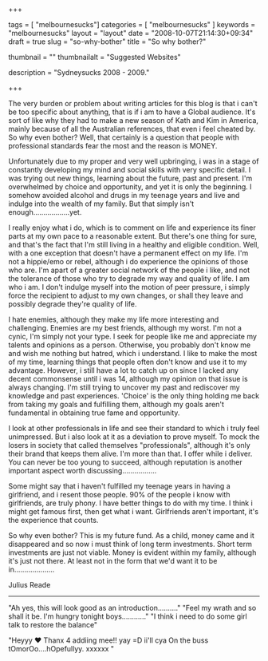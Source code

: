 
+++

tags = [ "melbournesucks"]
categories = [ "melbournesucks" ]
keywords = "melbournesucks"
layout = "layout"
date = "2008-10-07T21:14:30+09:34"
draft = true
slug = "so-why-bother"
title = "So why bother?"

thumbnail = ""
thumbnailalt = "Suggested Websites"

description = "Sydneysucks 2008 - 2009."

+++

The very burden or problem about writing articles for this blog is that i can't be too specific about anything, that is if i am to have a Global audience. It's sort of like why they had to make a new season of Kath and Kim in America, mainly because of all the Australian references, that even i feel cheated by. So why even bother? Well, that certainly is a question that people with professional standards fear the most and the reason is MONEY.

Unfortunately due to my proper and very well upbringing, i was in a stage of constantly developing my mind and social skills with very specific detail. I was trying out new things, learning about the future, past and present. I'm overwhelmed by choice and opportunity, and yet it is only the beginning. I somehow avoided alcohol and drugs in my teenage years and live and indulge into the wealth of my family. But that simply isn't enough..................yet.

I really enjoy what i do, which is to comment on life and experience its finer parts at my own pace to a reasonable extent. But there's one thing for sure, and that's the fact that I'm still living in a healthy and eligible condition. Well, with a one exception that doesn't have a permanent effect on my life. I'm not a hippie/emo or rebel, although i do experience the opinions of those who are. I'm apart of a greater social network of the people i like, and not the tolerance of those who try to degrade my way and quality of life. I am who i am. I don't indulge myself into the motion of peer pressure, i simply force the recipient to adjust to my own changes, or shall they leave and possibly degrade they're quality of life.

I hate enemies, although they make my life more interesting and challenging. Enemies are my best friends, although my worst. I'm not a cynic, I'm simply not your type. I seek for people like me and appreciate my talents and opinions as a person. Otherwise, you probably don't know me and wish me nothing but hatred, which i understand. I like to make the most of my time, learning things that people often don't know and use it to my advantage. However, i still have a lot to catch up on since I lacked any decent commonsense until i was 14, although my opinion on that issue is always changing. I'm still trying to uncover my past and rediscover my knowledge and past experiences. 'Choice' is the only thing holding me back from taking my goals and fulfilling them, although my goals aren't fundamental in obtaining true fame and opportunity.

I look at other professionals in life and see their standard to which i truly feel unimpressed. But i also look at it as a deviation to prove myself. To mock the losers in society that called themselves "professionals", although it's only their brand that keeps them alive. I'm more than that. I offer while i deliver. You can never be too young to succeed, although reputation is another important aspect worth discussing.................

Some might say that i haven't fulfilled my teenage years in having a girlfriend, and i resent those people. 90% of the people i know with girlfriends, are truly phony. I have better things to do with my time. I think i might get famous first, then get what i want. Girlfriends aren't important, it's the experience that counts.

So why even bother? This is my future fund. As a child, money came and it disappeared and so now i must think of long term investments. Short term investments are just not viable. Money is evident within my family, although it's just not there. At least not in the form that we'd want it to be in....................

Julius Reade
_______________________________________________

"Ah yes, this will look good as an introduction.........." "Feel my wrath and so shall it be. I'm hungry tonight boys............" "I think i need to do some girl talk to restore the balance"

"Heyyy ♥
Thanx 4 addiing mee!! yay =D
ii'll cya On the buss tOmorOo....hOpefullyy.
xxxxxx " 